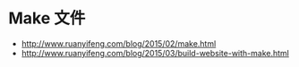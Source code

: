 # Make 文件
* http://www.ruanyifeng.com/blog/2015/02/make.html
* http://www.ruanyifeng.com/blog/2015/03/build-website-with-make.html